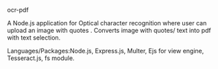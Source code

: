 ocr-pdf

A Node.js application for Optical character recognition where user can upload an image with quotes . Converts image with quotes/ text into pdf with text selection.

Languages/Packages:Node.js, Express.js, Multer, Ejs for view engine, Tesseract.js, fs module.
